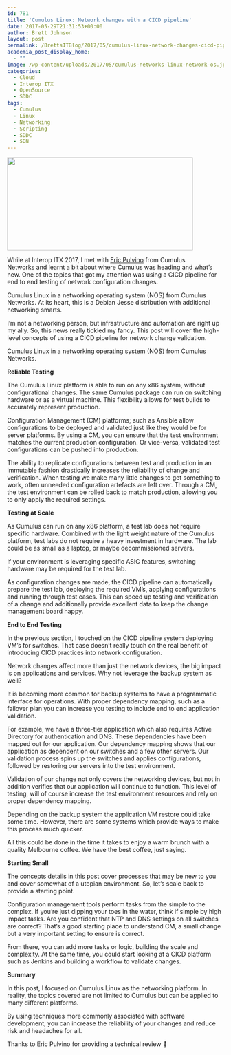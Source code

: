 ```yaml
---
id: 781
title: 'Cumulus Linux: Network changes with a CICD pipeline'
date: 2017-05-29T21:31:53+00:00
author: Brett Johnson
layout: post
permalink: /BrettsITBlog/2017/05/cumulus-linux-network-changes-cicd-pipeline/
academia_post_display_home:
  - ""
image: /wp-content/uploads/2017/05/cumulus-networks-linux-network-os.jpg
categories:
  - Cloud
  - Interop ITX
  - OpenSource
  - SDDC
tags:
  - Cumulus
  - Linux
  - Networking
  - Scripting
  - SDDC
  - SDN
---
```


<img class="alignnone wp-image-782" title="Cumulus" src="https://sdbrett.com/assets/images/2017/05/cumulus-networks-linux-network-os-300x150.jpg" alt="" width="432" height="216" srcset="https://sdbrett.com/assets/images2017/05/cumulus-networks-linux-network-os-300x150.jpg 300w, https://sdbrett.com/assets/images2017/05/cumulus-networks-linux-network-os-260x130.jpg 260w, https://sdbrett.com/assets/images2017/05/cumulus-networks-linux-network-os.jpg 600w" sizes="(max-width: 432px) 100vw, 432px" />

While at Interop ITX 2017, I met with [Eric Pulvino](https://twitter.com/EricPulvino) from Cumulus Networks and learnt a bit about where Cumulus was heading and what’s new. One of the topics that got my attention was using a CICD pipeline for end to end testing of network configuration changes.

Cumulus Linux in a networking operating system (NOS) from Cumulus Networks. At its heart, this is a Debian Jesse distribution with additional networking smarts.

I&#8217;m not a networking person, but infrastructure and automation are right up my ally. So, this news really tickled my fancy. This post will cover the high-level concepts of using a CICD pipeline for network change validation.

Cumulus Linux in a networking operating system (NOS) from Cumulus Networks.

**Reliable Testing**

The Cumulus Linux platform is able to run on any x86 system, without configurational changes. The same Cumulus package can run on switching hardware or as a virtual machine. This flexibility allows for test builds to accurately represent production.

Configuration Management (CM) platforms; such as Ansible allow configurations to be deployed and validated just like they would be for server platforms. By using a CM, you can ensure that the test environment matches the current production configuration. Or vice-versa, validated test configurations can be pushed into production.

The ability to replicate configurations between test and production in an immutable fashion drastically increases the reliability of change and verification. When testing we make many little changes to get something to work, often unneeded configuration artefacts are left over. Through a CM, the test environment can be rolled back to match production, allowing you to only apply the required settings.

**Testing at Scale**

As Cumulus can run on any x86 platform, a test lab does not require specific hardware. Combined with the light weight nature of the Cumulus platform, test labs do not require a heavy investment in hardware. The lab could be as small as a laptop, or maybe decommissioned servers.

If your environment is leveraging specific ASIC features, switching hardware may be required for the test lab.

As configuration changes are made, the CICD pipeline can automatically prepare the test lab, deploying the required VM’s, applying configurations and running through test cases. This can speed up testing and verification of a change and additionally provide excellent data to keep the change management board happy.

**End to End Testing**

In the previous section, I touched on the CICD pipeline system deploying VM’s for switches. That case doesn’t really touch on the real benefit of introducing CICD practices into network configuration.

Network changes affect more than just the network devices, the big impact is on applications and services. Why not leverage the backup system as well?

It is becoming more common for backup systems to have a programmatic interface for operations. With proper dependency mapping, such as a failover plan you can increase you testing to include end to end application validation.

For example, we have a three-tier application which also requires Active Directory for authentication and DNS. These dependencies have been mapped out for our application. Our dependency mapping shows that our application as dependent on our switches and a few other servers. Our validation process spins up the switches and applies configurations, followed by restoring our servers into the test environment.

Validation of our change not only covers the networking devices, but not in addition verifies that our application will continue to function. This level of testing, will of course increase the test environment resources and rely on proper dependency mapping.

Depending on the backup system the application VM restore could take some time. However, there are some systems which provide ways to make this process much quicker.

All this could be done in the time it takes to enjoy a warm brunch with a quality Melbourne coffee. We have the best coffee, just saying.

**Starting Small**

The concepts details in this post cover processes that may be new to you and cover somewhat of a utopian environment. So, let&#8217;s scale back to provide a starting point.

Configuration management tools perform tasks from the simple to the complex. If you&#8217;re just dipping your toes in the water, think if simple by high impact tasks. Are you confident that NTP and DNS settings on all switches are correct? That&#8217;s a good starting place to understand CM, a small change but a very important setting to ensure is correct.

From there, you can add more tasks or logic, building the scale and complexity. At the same time, you could start looking at a CICD platform such as Jenkins and building a workflow to validate changes.

**Summary**

In this post, I focused on Cumulus Linux as the networking platform. In reality, the topics covered are not limited to Cumulus but can be applied to many different platforms.

By using techniques more commonly associated with software development, you can increase the reliability of your changes and reduce risk and headaches for all.

Thanks to Eric Pulvino for providing a technical review 🙂